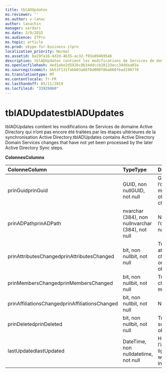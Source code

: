 ```yaml
---
title: tblADUpdates
ms.reviewer: ''
ms.author: v-lanac
author: lanachin
manager: serdars
ms.date: 3/9/2015
ms.audience: ITPro
ms.topic: article
ms.prod: skype-for-business-itpro
localization_priority: Normal
ms.assetid: ba19fa16-4d2d-4635-ac32-f93e09469546
description: tblADUpdates contient les modifications de Services de domaine Active Directory qui n’ont pas encore été traitées par les étapes ultérieures de la synchronisation Active Directory.
ms.openlocfilehash: 4ed1abe2d5926c8b34ddccb28133ecc34ddaa03a
ms.sourcegitcommit: bb53f131fabb03a66f0d000f8ba668fbad190778
ms.translationtype: MT
ms.contentlocale: fr-FR
ms.lasthandoff: 05/11/2019
ms.locfileid: "33929860"
---
```

# <a name="tbladupdates"></a><span data-ttu-id="54e36-103">tblADUpdates</span><span class="sxs-lookup"><span data-stu-id="54e36-103">tblADUpdates</span></span>
 
<span data-ttu-id="54e36-104">tblADUpdates contient les modifications de Services de domaine Active Directory qui n’ont pas encore été traitées par les étapes ultérieures de la synchronisation Active Directory.</span><span class="sxs-lookup"><span data-stu-id="54e36-104">tblADUpdates contains Active Directory Domain Services changes that have not yet been processed by the later Active Directory Sync steps.</span></span>
  
<span data-ttu-id="54e36-105">**Colonnes**</span><span class="sxs-lookup"><span data-stu-id="54e36-105">**Columns**</span></span>

|<span data-ttu-id="54e36-106">**Colonne**</span><span class="sxs-lookup"><span data-stu-id="54e36-106">**Column**</span></span>|<span data-ttu-id="54e36-107">**Type**</span><span class="sxs-lookup"><span data-stu-id="54e36-107">**Type**</span></span>|<span data-ttu-id="54e36-108">**Description**</span><span class="sxs-lookup"><span data-stu-id="54e36-108">**Description**</span></span>|
|:-----|:-----|:-----|
|<span data-ttu-id="54e36-109">prinGuid</span><span class="sxs-lookup"><span data-stu-id="54e36-109">prinGuid</span></span>  <br/> |<span data-ttu-id="54e36-110">GUID, non null</span><span class="sxs-lookup"><span data-stu-id="54e36-110">GUID, not null</span></span>  <br/> |<span data-ttu-id="54e36-111">GUID principal de l’objet qui a été modifié.</span><span class="sxs-lookup"><span data-stu-id="54e36-111">Principal GUID of the object that changed.</span></span>  <br/> |
|<span data-ttu-id="54e36-112">prinADPath</span><span class="sxs-lookup"><span data-stu-id="54e36-112">prinADPath</span></span>  <br/> |<span data-ttu-id="54e36-113">nvarchar (384), non null</span><span class="sxs-lookup"><span data-stu-id="54e36-113">nvarchar (384), not null</span></span>  <br/> |<span data-ttu-id="54e36-114">Nom unique de l’objet.</span><span class="sxs-lookup"><span data-stu-id="54e36-114">Distinguished name of the object.</span></span>  <br/> |
|<span data-ttu-id="54e36-115">prinAttributesChanged</span><span class="sxs-lookup"><span data-stu-id="54e36-115">prinAttributesChanged</span></span>  <br/> |<span data-ttu-id="54e36-116">bit, non null</span><span class="sxs-lookup"><span data-stu-id="54e36-116">bit, not null</span></span>  <br/> |<span data-ttu-id="54e36-117">True si au moins un attribut de l’objet a changé.</span><span class="sxs-lookup"><span data-stu-id="54e36-117">True if at least one attribute of the object changed.</span></span>  <br/> |
|<span data-ttu-id="54e36-118">prinMembersChanged</span><span class="sxs-lookup"><span data-stu-id="54e36-118">prinMembersChanged</span></span>  <br/> |<span data-ttu-id="54e36-119">bit, non null</span><span class="sxs-lookup"><span data-stu-id="54e36-119">bit, not null</span></span>  <br/> |<span data-ttu-id="54e36-120">True si l’appartenance a changé.</span><span class="sxs-lookup"><span data-stu-id="54e36-120">True if the membership changed.</span></span>  <br/> |
|<span data-ttu-id="54e36-121">prinAffiliationsChanged</span><span class="sxs-lookup"><span data-stu-id="54e36-121">prinAffiliationsChanged</span></span>  <br/> |<span data-ttu-id="54e36-122">bit, non null</span><span class="sxs-lookup"><span data-stu-id="54e36-122">bit, not null</span></span>  <br/> |<span data-ttu-id="54e36-123">Non utilisé.</span><span class="sxs-lookup"><span data-stu-id="54e36-123">Not used.</span></span>  <br/> |
|<span data-ttu-id="54e36-124">prinDeleted</span><span class="sxs-lookup"><span data-stu-id="54e36-124">prinDeleted</span></span>  <br/> |<span data-ttu-id="54e36-125">bit, non null</span><span class="sxs-lookup"><span data-stu-id="54e36-125">bit, not null</span></span>  <br/> |<span data-ttu-id="54e36-126">True si l’objet a été supprimé.</span><span class="sxs-lookup"><span data-stu-id="54e36-126">True if the object was deleted.</span></span>  <br/> |
|<span data-ttu-id="54e36-127">lastUpdated</span><span class="sxs-lookup"><span data-stu-id="54e36-127">lastUpdated</span></span>  <br/> |<span data-ttu-id="54e36-128">DateTime, non null</span><span class="sxs-lookup"><span data-stu-id="54e36-128">datetime, not null</span></span>  <br/> |<span data-ttu-id="54e36-129">Horodatage de lors de l’insertion de la ligne.</span><span class="sxs-lookup"><span data-stu-id="54e36-129">Time stamp of when the row was inserted.</span></span>  <br/> |
   

